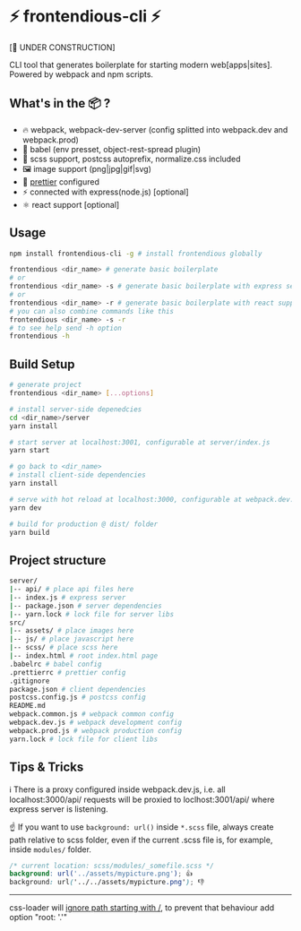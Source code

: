 # ⚡ frontendious-cli ⚡

[🚧 UNDER CONSTRUCTION]

CLI tool that generates boilerplate for starting modern web[apps|sites]. Powered
by webpack and npm scripts.

## What's in the 📦 ?

* 🔥 webpack, webpack-dev-server (config splitted into webpack.dev and
  webpack.prod)
* 💪 babel (env presset, object-rest-spread plugin)
* 🦄 scss support, postcss autoprefix, normalize.css included
* 🖼️ image support (png|jpg|gif|svg)
* 💅
  [prettier](https://marketplace.visualstudio.com/items?itemName=esbenp.prettier-vscode)
  configured
* ⚡ connected with express(node.js) [optional]
* ⚛️ react support [optional]

## Usage

```bash
npm install frontendious-cli -g # install frontendious globally

frontendious <dir_name> # generate basic boilerplate
# or
frontendious <dir_name> -s # generate basic boilerplate with express server support
# or
frontendious <dir_name> -r # generate basic boilerplate with react support
# you can also combine commands like this
frontendious <dir_name> -s -r
# to see help send -h option
frontendious -h
```

## Build Setup

```bash
# generate project
frontendious <dir_name> [...options]

# install server-side depenedcies
cd <dir_name>/server
yarn install

# start server at localhost:3001, configurable at server/index.js
yarn start

# go back to <dir_name>
# install client-side dependencies
yarn install

# serve with hot reload at localhost:3000, configurable at webpack.dev.js
yarn dev

# build for production @ dist/ folder
yarn build
```

## Project structure

```bash
server/
|-- api/ # place api files here
|-- index.js # express server
|-- package.json # server dependencies
|-- yarn.lock # lock file for server libs
src/
|-- assets/ # place images here
|-- js/ # place javascript here
|-- scss/ # place scss here
|-- index.html # root index.html page
.babelrc # babel config
.prettierrc # prettier config
.gitignore
package.json # client dependencies
postcss.config.js # postcss config
README.md
webpack.common.js # webpack common config
webpack.dev.js # webpack development config
webpack.prod.js # webpack production config
yarn.lock # lock file for client libs
```

## Tips & Tricks

ℹ️ There is a proxy configured inside webpack.dev.js, i.e. all
localhost:3000/api/<something> requests will be proxied to
loclhost:3001/api/<something> where express server is listening.

☝️ If you want to use `background: url()` inside `*.scss` file, always create
path relative to scss folder, even if the current .scss file is, for example,
inside `modules/` folder.

```scss
/* current location: scss/modules/_somefile.scss */
background: url('../assets/mypicture.png'); 👍
background: url('../../assets/mypicture.png'); 👎
```

---

css-loader will
[ignore path starting with /](https://github.com/webpack-contrib/css-loader#root),
to prevent that behaviour add option "root: '.'"
